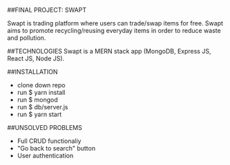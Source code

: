 ##FINAL PROJECT: SWAPT

Swapt is trading platform where users can trade/swap items for free. Swapt aims to promote recycling/reusing everyday items in order to reduce waste and pollution.


##TECHNOLOGIES
Swapt is a MERN stack app (MongoDB, Express JS, React JS, Node JS).


##INSTALLATION

- clone down repo
- run $ yarn install
- run $ mongod
- run $ db/server.js
- run $ yarn start


##UNSOLVED PROBLEMS

- Full CRUD functionaliy
- "Go back to search" button
- User authentication

